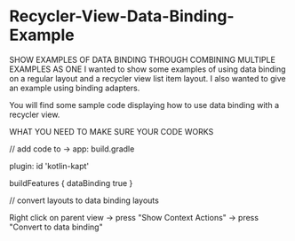 # Recycler-View-Data-Binding-Example

SHOW EXAMPLES OF DATA BINDING THROUGH COMBINING MULTIPLE EXAMPLES AS ONE
I wanted to show some examples of using data binding on a regular layout and a recycler view list item layout.
I also wanted to give an example using binding adapters.

You will find some sample code displaying how to use data binding with a recycler view. 


WHAT YOU NEED TO MAKE SURE YOUR CODE WORKS

// add code to -> app: build.gradle 

plugin: id 'kotlin-kapt'

buildFeatures {
    dataBinding true
}

// convert layouts to data binding layouts

Right click on parent view 
-> press "Show Context Actions" 
-> press "Convert to data binding"
